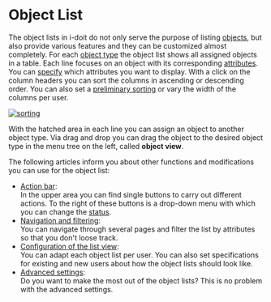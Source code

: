 # Object List

The object lists in i-doit do not only serve the purpose of listing [objects](../../basics/structure-of-the-it-documentation.md#object), but also provide various features and they can be customized almost completely.
For each [object type](../../basics/structure-of-the-it-documentation.md#object-type) the object list shows all assigned objects in a table. Each line focuses on an object with its corresponding [attributes](../../basics/structure-of-the-it-documentation.md#attribute). You can [specify](configuration-of-the-list-view.md) which attributes you want to display.
With a click on the column headers you can sort the columns in ascending or descending order. You can also set a [preliminary sorting](./configuration-of-the-list-view.md#presort-columns) or vary the width of the columns per user.

[![sorting](../../assets/images/en/basics/object-list/1-ol.png)](../../assets/images/en/basics/object-list/1-ol.png)

With the hatched area in each line you can assign an object to another object type. Via drag and drop you can drag the object to the desired object type in the menu tree on the left, called **object view**.

The following articles inform you about other functions and modifications you can use for the object list:

-   [Action bar](./actions-in-object-lists.md):<br> In the upper area you can find single buttons to carry out different actions. To the right of these buttons is a drop-down menu with which you can change the [status](../structure-of-the-it-documentation.md).
-   [Navigation and filtering](./navigation-and-filtering.md):<br> You can navigate through several pages and filter the list by attributes so that you don't loose track.
-   [Configuration of the list view](./configuration-of-the-list-view.md):<br> You can adapt each object list per user. You can also set specifications for existing and new users about how the object lists should look like.
-   [Advanced settings](./advanced-settings.md):<br> Do you want to make the most out of the object lists? This is no problem with the advanced settings.
